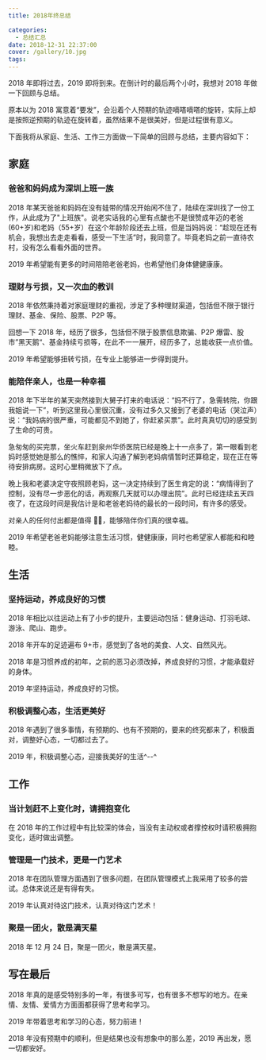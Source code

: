 ```yaml
---
title: 2018年终总结

categories:
  - 总结汇总
date: 2018-12-31 22:37:00
cover: /gallery/10.jpg
tags:
---
```


2018 年即将过去，2019 即将到来。在倒计时的最后两个小时，我想对 2018 年做一下回顾与总结。

原本以为 2018 寓意着“要发”，会沿着个人预期的轨迹嘀嗒嘀嗒的旋转，实际上却是按照逆预期的轨迹在旋转着，虽然结果不是很美好，但是过程很有意义。

下面我将从家庭、生活、工作三方面做一下简单的回顾与总结，主要内容如下：

## 家庭

### 爸爸和妈妈成为深圳上班一族

2018 年某天爸爸和妈妈在没有娃带的情况开始闲不住了，陆续在深圳找了一份工作，从此成为了"上班族"。说老实话我的心里有点酸也不是很赞成年迈的老爸(60+岁)和老妈（55+岁）在这个年龄阶段还去上班，但是当妈妈说：“趁现在还有机会，我想出去走走看看，感受一下生活”时，我同意了。毕竟老妈之前一直待农村，没有怎么看看外面的世界。

2019 年希望能有更多的时间陪陪老爸老妈，也希望他们身体健健康康。

### 理财与亏损，又一次血的教训

2018 年依然秉持着对家庭理财的重视，涉足了多种理财渠道，包括但不限于银行理财、基金、保险、股票、P2P 等。

回想一下 2018 年，经历了很多，包括但不限于股票信息欺骗、P2P 爆雷、股市”黑天鹅“、基金持续亏损等，在此不一一展开，经历多了，总能收获一点价值。

2019 年希望能够扭转亏损，在专业上能够进一步得到提升。

### 能陪伴亲人，也是一种幸福

2018 年下半年的某天突然接到大舅子打来的电话说：“妈不行了，急需转院，你跟我姐说一下”，听到这里我心里很沉重，没有过多久又接到了老婆的电话（哭泣声）说：“我妈病的很严重，可能都见不到她了，你赶紧买票”。此时真真切切的感受到了生命的可贵。

急匆匆的买完票，坐火车赶到泉州华侨医院已经是晚上十一点多了，第一眼看到老妈时感觉她是那么的憔悴，和家人沟通了解到老妈病情暂时还算稳定，现在正在等待安排病房。这时心里稍微放下了点。

晚上我和老婆决定守夜照顾老妈，这一决定持续到了医生肯定的说：“病情得到了控制，没有尽一步恶化的话，再观察几天就可以办理出院”。此时已经连续五天四夜了，在这段时间是我估计是和老爸老妈待的最长的一段时间，有许多的感受。

对亲人的任何付出都是值得 ，能够陪伴你们真的很幸福。

2019 年希望老爸老妈能够注意生活习惯，健健康康，同时也希望家人都能和和睦睦。

<!--more-->

## 生活

### 坚持运动，养成良好的习惯

2018 年相比以往运动上有了小步的提升，主要运动包括：健身运动、打羽毛球、游泳、爬山、跑步。

2018 年开车的足迹遍布 9+市，感觉到了各地的美食、人文、自然风光。

2018 年是习惯养成的初年，之前的恶习必须改掉，养成良好的习惯，才能承载好的身体。

2019 年坚持运动，养成良好的习惯。

### 积极调整心态，生活更美好

2018 年遇到了很多事情，有预期的、也有不预期的，要来的终究都来了，积极面对，调整好心态，一切都过去了。

2019 年，积极调整心态，迎接我美好的生活^--^

## 工作

### 当计划赶不上变化时，请拥抱变化

在 2018 年的工作过程中有比较深的体会，当没有主动权或者撑控权时请积极拥抱变化，适时做出调整。

### 管理是一门技术，更是一门艺术

2018 年在团队管理方面遇到了很多问题，在团队管理模式上我采用了较多的尝试。总体来说还是有得有失。

2019 年认真对待这门技术，认真对待这门艺术！

### 聚是一团火，散是满天星

2018 年 12 月 24 日，聚是一团火，散是满天星。

## 写在最后

2018 年真的是感受特别多的一年，有很多可写，也有很多不想写的地方。在亲情、友情、爱情方方面面都获得了思考和学习。

2019 年带着思考和学习的心态，努力前进！

2018 年没有预期中的顺利，但是结果也没有想象中的那么差，2019 再出发，愿一切都安好。

